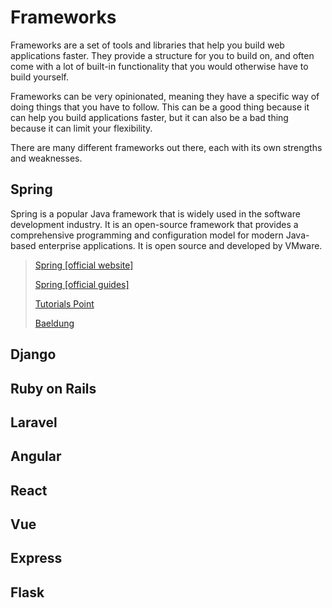 # Frameworks

Frameworks are a set of tools and libraries that help you build web applications faster. They provide a structure for you to build on, and often come with a lot of built-in functionality that you would otherwise have to build yourself.

Frameworks can be very opinionated, meaning they have a specific way of doing things that you have to follow. This can be a good thing because it can help you build applications faster, but it can also be a bad thing because it can limit your flexibility.

There are many different frameworks out there, each with its own strengths and weaknesses. 

## Spring

Spring is a popular Java framework that is widely used in the software development industry. It is an open-source framework that provides a comprehensive programming and configuration model for modern Java-based enterprise applications.
It is open source and developed by VMware.

> [Spring [official website]](https://spring.io)
> 
> [Spring [official guides]](https://spring.io/guides)
> 
> [Tutorials Point](https://www.tutorialspoint.com/spring/index.htm)
> 
> [Baeldung](https://www.baeldung.com/spring-tutorial)

## Django
## Ruby on Rails
## Laravel
## Angular
## React
## Vue
## Express
## Flask